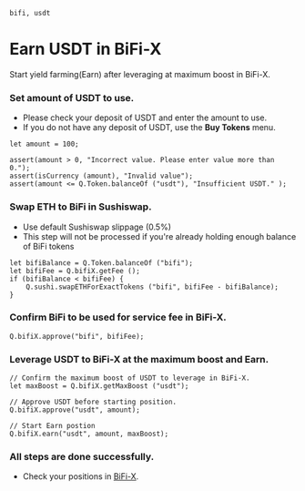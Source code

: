 ```meta-Currency
bifi, usdt
```

# Earn USDT in BiFi-X

Start yield farming(Earn) after leveraging at maximum boost in BiFi-X.

### Set amount of USDT to use.

- Please check your deposit of USDT and enter the amount to use.
- If you do not have any deposit of USDT, use the **Buy Tokens** menu.

```input USDT
let amount = 100;
```

```input-Verify
assert(amount > 0, "Incorrect value. Please enter value more than 0.");
assert(isCurrency (amount), "Invalid value");
assert(amount <= Q.Token.balanceOf ("usdt"), "Insufficient USDT." );
```

### Swap ETH to BiFi in Sushiswap.

- Use default Sushiswap slippage (0.5%)
- This step will not be processed if you're already holding enough balance of BiFi tokens

```taster
let bifiBalance = Q.Token.balanceOf ("bifi");
let bifiFee = Q.bifiX.getFee ();
if (bifiBalance < bifiFee) {
    Q.sushi.swapETHForExactTokens ("bifi", bifiFee - bifiBalance);
}
```

### Confirm BiFi to be used for service fee in BiFi-X.

```taster
Q.bifiX.approve("bifi", bifiFee);
```

### Leverage USDT to BiFi-X at the maximum boost and Earn.

```taster
// Confirm the maximum boost of USDT to leverage in BiFi-X.
let maxBoost = Q.bifiX.getMaxBoost ("usdt");

// Approve USDT before starting position.
Q.bifiX.approve("usdt", amount);

// Start Earn postion
Q.bifiX.earn("usdt", amount, maxBoost);
```

### All steps are done successfully.

- Check your positions in [BiFi-X](https://x.bifi.finance/).
